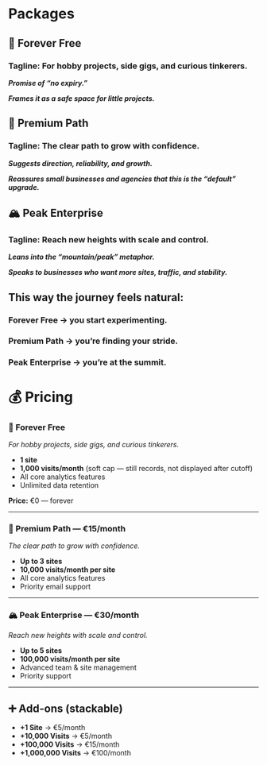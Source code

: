 # Packages

## 🌱 Forever Free

### Tagline: For hobby projects, side gigs, and curious tinkerers.

***Promise of “no expiry.”***

***Frames it as a safe space for little projects.***

## 🚀 Premium Path

### Tagline: The clear path to grow with confidence.

***Suggests direction, reliability, and growth.***

***Reassures small businesses and agencies that this is the “default” upgrade.***

## 🏔️ Peak Enterprise

### Tagline: Reach new heights with scale and control.

***Leans into the “mountain/peak” metaphor.***

***Speaks to businesses who want more sites, traffic, and stability.***

## This way the journey feels natural:

### Forever Free → you start experimenting.

### Premium Path → you’re finding your stride.

### Peak Enterprise → you’re at the summit.

# 💰 Pricing

### 🌱 Forever Free
*For hobby projects, side gigs, and curious tinkerers.*  
- **1 site**  
- **1,000 visits/month** (soft cap — still records, not displayed after cutoff)  
- All core analytics features  
- Unlimited data retention  

**Price:** €0 — forever  

---

### 🚀 Premium Path — **€15/month**
*The clear path to grow with confidence.*  
- **Up to 3 sites**  
- **10,000 visits/month per site**  
- All core analytics features  
- Priority email support  

---

### 🏔️ Peak Enterprise — **€30/month**
*Reach new heights with scale and control.*  
- **Up to 5 sites**  
- **100,000 visits/month per site**  
- Advanced team & site management  
- Priority support  

---

## ➕ Add-ons (stackable)
- **+1 Site** → €5/month  
- **+10,000 Visits** → €5/month  
- **+100,000 Visits** → €15/month  
- **+1,000,000 Visits** → €100/month  
